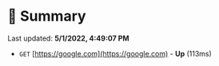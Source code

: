 # 📖 Summary
Last updated: **5/1/2022, 4:49:07 PM**

- `GET` [https://google.com](https://google.com) - **Up** (113ms)
